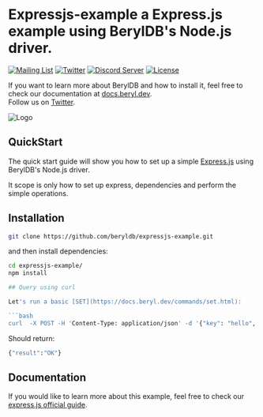 # Expressjs-example a Express.js example using BerylDB's Node.js driver.

[![Mailing List](https://img.shields.io/badge/email-google%20groups-4285F4 "beryldb@googlegroups.com")](https://groups.google.com/g/beryldb)
[![Twitter](https://img.shields.io/twitter/follow/beryldb?color=%23179CF0&logo=twitter&style=flat-square "@beryldb on Twitter")](https://twitter.com/beryldb)
[![Discord Server](https://badgen.net/badge/icon/discord?icon=discord&label)](https://discord.gg/23f6w9sgAd)
[![License](https://img.shields.io/badge/License-BSD%203--Clause-blue.svg)](https://opensource.org/licenses/BSD-3-Clause)
<br>


If you want to learn more about BerylDB and how to install it, feel free to check our
documentation at [docs.beryl.dev](https://docs.beryl.dev/).<br>
Follow us on [Twitter](https://twitter.com/beryldb).

![Logo](https://static.beryl.dev/smaller.png)

## QuickStart

The quick start guide will show you how to set up a simple [Express.js](https://github.com/expressjs/express) using
BerylDB's Node.js driver.

It scope is only how to set up express, dependencies and perform the simple operations.

## Installation

```bash
git clone https://github.com/beryldb/expressjs-example.git
```

and then install dependencies:

```bash
cd expressjs-example/
npm install

## Query using curl

Let's run a basic [SET](https://docs.beryl.dev/commands/set.html):

```bash
curl  -X POST -H 'Content-Type: application/json' -d '{"key": "hello", "value": "world"}' http://localhost:3000/tests/keys/set
```

Should return:

```bash
{"result":"OK"}
```

## Documentation

If you would like to learn more about this example, feel free to check our
[express.js official guide](https://docs.beryl.dev/drivers/node/express.html).

